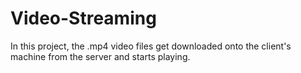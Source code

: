 # Video-Streaming
In this project, the .mp4 video files get downloaded onto the client's machine from the server and starts playing.
